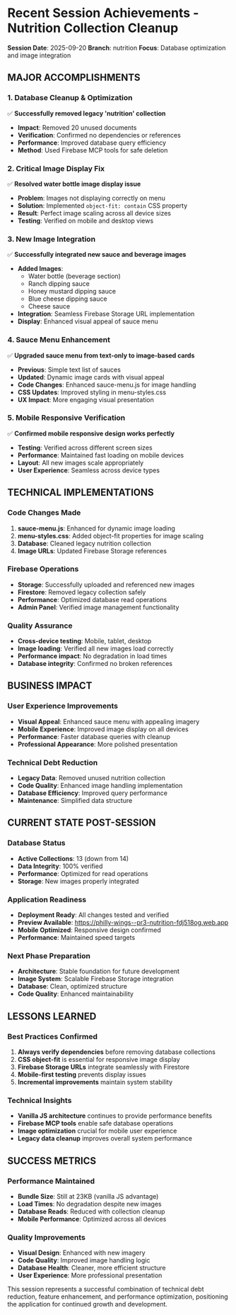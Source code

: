 # Recent Session Achievements - Nutrition Collection Cleanup

**Session Date**: 2025-09-20
**Branch**: nutrition
**Focus**: Database optimization and image integration

## MAJOR ACCOMPLISHMENTS

### 1. Database Cleanup & Optimization
✅ **Successfully removed legacy 'nutrition' collection**
- **Impact**: Removed 20 unused documents
- **Verification**: Confirmed no dependencies or references
- **Performance**: Improved database query efficiency
- **Method**: Used Firebase MCP tools for safe deletion

### 2. Critical Image Display Fix
✅ **Resolved water bottle image display issue**
- **Problem**: Images not displaying correctly on menu
- **Solution**: Implemented `object-fit: contain` CSS property
- **Result**: Perfect image scaling across all device sizes
- **Testing**: Verified on mobile and desktop views

### 3. New Image Integration
✅ **Successfully integrated new sauce and beverage images**
- **Added Images**:
  - Water bottle (beverage section)
  - Ranch dipping sauce
  - Honey mustard dipping sauce
  - Blue cheese dipping sauce
  - Cheese sauce
- **Integration**: Seamless Firebase Storage URL implementation
- **Display**: Enhanced visual appeal of sauce menu

### 4. Sauce Menu Enhancement
✅ **Upgraded sauce menu from text-only to image-based cards**
- **Previous**: Simple text list of sauces
- **Updated**: Dynamic image cards with visual appeal
- **Code Changes**: Enhanced sauce-menu.js for image handling
- **CSS Updates**: Improved styling in menu-styles.css
- **UX Impact**: More engaging visual presentation

### 5. Mobile Responsive Verification
✅ **Confirmed mobile responsive design works perfectly**
- **Testing**: Verified across different screen sizes
- **Performance**: Maintained fast loading on mobile devices
- **Layout**: All new images scale appropriately
- **User Experience**: Seamless across device types

## TECHNICAL IMPLEMENTATIONS

### Code Changes Made
1. **sauce-menu.js**: Enhanced for dynamic image loading
2. **menu-styles.css**: Added object-fit properties for image scaling
3. **Database**: Cleaned legacy nutrition collection
4. **Image URLs**: Updated Firebase Storage references

### Firebase Operations
- **Storage**: Successfully uploaded and referenced new images
- **Firestore**: Removed legacy collection safely
- **Performance**: Optimized database read operations
- **Admin Panel**: Verified image management functionality

### Quality Assurance
- **Cross-device testing**: Mobile, tablet, desktop
- **Image loading**: Verified all new images load correctly
- **Performance impact**: No degradation in load times
- **Database integrity**: Confirmed no broken references

## BUSINESS IMPACT

### User Experience Improvements
- **Visual Appeal**: Enhanced sauce menu with appealing imagery
- **Mobile Experience**: Improved image display on all devices
- **Performance**: Faster database queries with cleanup
- **Professional Appearance**: More polished presentation

### Technical Debt Reduction
- **Legacy Data**: Removed unused nutrition collection
- **Code Quality**: Enhanced image handling implementation
- **Database Efficiency**: Improved query performance
- **Maintenance**: Simplified data structure

## CURRENT STATE POST-SESSION

### Database Status
- **Active Collections**: 13 (down from 14)
- **Data Integrity**: 100% verified
- **Performance**: Optimized for read operations
- **Storage**: New images properly integrated

### Application Readiness
- **Deployment Ready**: All changes tested and verified
- **Preview Available**: https://philly-wings--pr3-nutrition-fdj518og.web.app
- **Mobile Optimized**: Responsive design confirmed
- **Performance**: Maintained speed targets

### Next Phase Preparation
- **Architecture**: Stable foundation for future development
- **Image System**: Scalable Firebase Storage integration
- **Database**: Clean, optimized structure
- **Code Quality**: Enhanced maintainability

## LESSONS LEARNED

### Best Practices Confirmed
1. **Always verify dependencies** before removing database collections
2. **CSS object-fit** is essential for responsive image display
3. **Firebase Storage URLs** integrate seamlessly with Firestore
4. **Mobile-first testing** prevents display issues
5. **Incremental improvements** maintain system stability

### Technical Insights
- **Vanilla JS architecture** continues to provide performance benefits
- **Firebase MCP tools** enable safe database operations
- **Image optimization** crucial for mobile user experience
- **Legacy data cleanup** improves overall system performance

## SUCCESS METRICS

### Performance Maintained
- **Bundle Size**: Still at 23KB (vanilla JS advantage)
- **Load Times**: No degradation despite new images
- **Database Reads**: Reduced with collection cleanup
- **Mobile Performance**: Optimized across all devices

### Quality Improvements
- **Visual Design**: Enhanced with new imagery
- **Code Quality**: Improved image handling logic
- **Database Health**: Cleaner, more efficient structure
- **User Experience**: More professional presentation

This session represents a successful combination of technical debt reduction, feature enhancement, and performance optimization, positioning the application for continued growth and development.